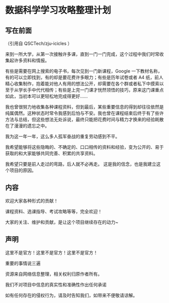 # 数据科学学习攻略整理计划

## 写在前面

（引用自 QSCTech/zju-icicles ）

来到一所大学，从第一次接触许多课，直到一门一门完成，这个过程中我们时常收集起许多资料和情报。

有些是需要在网上搜索的电子书，每次见到一门新课程，Google 一下教材名称，有的可以立即找到，有的却是要花费许多眼力；有些是历年试卷或者 A4 纸，前人精心收集制作，抱着能对他人有用的想法公开，却需要在各个群或者私下中摸索以至于从学长手中代代相传；有些是上完一门课才恍然领悟的技巧，原来这门课重点如此，当初本可以更轻松地完成得更好……

我也曾很努力地收集各种课程资料，但到最后，某些重要信息的得到却往往依然是纯属偶然。这种状态时常令我感到后怕与不安。我也曾在课程结束后终于有了些许方法与总结，但这些想法无处诉说，最终只能把花费时间与精力才换来的经验耗散在了漫漫的遗忘之中。

我为这一年一年，这么多人孤军奋战的重复劳动感到不平。

我希望能够将这些隐晦的、不确定的、口口相传的资料和经验，变为公开的、易于获取的和大家能够共同完善、积累的共享资料。

我希望只要是前人走过的弯路，后人就不必再走。 这是我的信念，也是我建立这个项目的原因。

## 内容

欢迎大家各种形式的贡献！

课程资料、选课指导、考试攻略等等，完全欢迎！

大家的关注、维护和贡献，是让这个项目继续存在的动力~

## 声明

这里不是官方！这里不是官方！这里不是官方！

重要的事情说三遍

资源来自网络信息整理，相关权利归原作者所有。

我们不对项目中信息的真实性和准确性作出任何承诺

如有任何存在的侵权行为，请及时告知我们，如带来不便敬请谅解。
